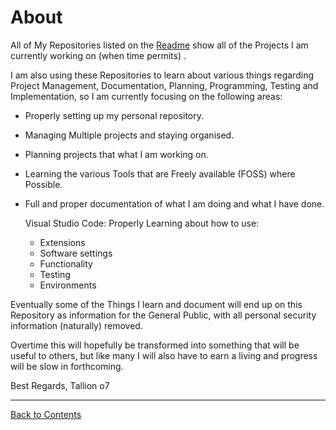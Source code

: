 # About

All of My Repositories listed on the [Readme](/README.md#contents) show all of the Projects I am currently working on (when time permits) .

I am also using these Repositories to learn about various things regarding Project Management, Documentation, Planning, Programming, Testing and Implementation, so I am currently focusing on the following areas:

* Properly setting up my personal repository.
* Managing Multiple projects and staying organised.
* Planning projects that what I am working on.
* Learning the various Tools that are Freely available (FOSS) where Possible.
* Full and proper documentation of what I am doing and what I have done. 
  
  Visual Studio Code:
  Properly Learning about how to use:
   * Extensions
   * Software settings
   * Functionality
   * Testing
   * Environments
    
  
Eventually some of the Things I learn and document will end up on this Repository as information for the General Public, with all personal security information (naturally) removed.

Overtime this will hopefully be transformed into something that will be useful to others, but like many I will also have to earn a living and progress will be slow in forthcoming.

Best Regards,
Tallion o7

---

[Back to Contents](/README.md#contents)
